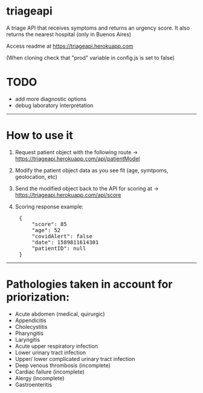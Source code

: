 # triageapi
A triage API that receives symptoms and returns an urgency score. It also returns the nearest hospital (only in Buenos Aires)

Access readme at https://triageapi.herokuapp.com

(When cloning check that "prod" variable in config.js is set to false)

# TODO

- add more diagnostic options
- debug laboratory interpretation

--------------------------------------------------------------------------
# How to use it

1) Request patient object with the following route -> https://triageapi.herokuapp.com/api/patientModel

2) Modify the patient object data as you see fit (age, symtpoms, geolocation, etc)

3) Send the modified object back to the API for scoring at -> https://triageapi.herokuapp.com/api/score

4) Scoring response example:

<pre>
    {
        "score": 85
        "age": 52
        "covidAlert": false
        "date": 1589811614301
        "patientID": null
    }
</pre>

--------------------------------------------------------------------------

# Pathologies taken in account for priorization:

- Acute abdomen (medical, quirurgic)
- Appendicitis
- Cholecystitis
- Pharyngitis
- Laryngitis
- Acute upper respiratory infection
- Lower urinary tract infection
- Upper/ lower complicated urinary tract infection 
- Deep venous thrombosis (incomplete)
- Cardiac failure (incomplete)
- Alergy (incomplete)
- Gastroenteritis